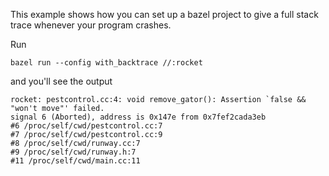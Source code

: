 This example shows how you can set up a bazel project to give a full stack trace whenever your program
crashes.

Run
```
bazel run --config with_backtrace //:rocket
```
and you'll see the output
```
rocket: pestcontrol.cc:4: void remove_gator(): Assertion `false && "won't move"' failed.
signal 6 (Aborted), address is 0x147e from 0x7fef2cada3eb
#6 /proc/self/cwd/pestcontrol.cc:7
#7 /proc/self/cwd/pestcontrol.cc:9
#8 /proc/self/cwd/runway.cc:7
#9 /proc/self/cwd/runway.h:7
#11 /proc/self/cwd/main.cc:11
```
